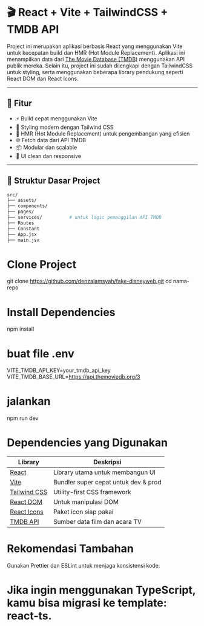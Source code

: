 # 🎬 React + Vite + TailwindCSS + TMDB API

Project ini merupakan aplikasi berbasis React yang menggunakan Vite untuk kecepatan build dan HMR (Hot Module Replacement). Aplikasi ini menampilkan data dari [The Movie Database (TMDB)](https://www.themoviedb.org/) menggunakan API publik mereka. Selain itu, project ini sudah dilengkapi dengan TailwindCSS untuk styling, serta menggunakan beberapa library pendukung seperti React DOM dan React Icons.

---

## 🚀 Fitur

- ⚡️ Build cepat menggunakan Vite
- 🎨 Styling modern dengan Tailwind CSS
- 🔁 HMR (Hot Module Replacement) untuk pengembangan yang efisien
- 🌐 Fetch data dari API TMDB
- 📦 Modular dan scalable
- 🎯 UI clean dan responsive

---

## 📁 Struktur Dasar Project

```bash
src/
├── assets/
├── components/
├── pages/
├── services/          # untuk logic pemanggilan API TMDB
├── Routes
├── Constant
├── App.jsx
├── main.jsx
```

# Clone Project

git clone https://github.com/denzalamsyah/fake-disneyweb.git
cd nama-repo

# Install Dependencies

npm install

# buat file .env

VITE_TMDB_API_KEY=your_tmdb_api_key
VITE_TMDB_BASE_URL=https://api.themoviedb.org/3

# jalankan

npm run dev

# Dependencies yang Digunakan

| Library                                                  | Deskripsi                            |
| -------------------------------------------------------- | ------------------------------------ |
| [React](https://reactjs.org)                             | Library utama untuk membangun UI     |
| [Vite](https://vitejs.dev)                               | Bundler super cepat untuk dev & prod |
| [Tailwind CSS](https://tailwindcss.com)                  | Utility-first CSS framework          |
| [React DOM](https://reactjs.org/docs/react-dom.html)     | Untuk manipulasi DOM                 |
| [React Icons](https://react-icons.github.io/react-icons) | Paket icon siap pakai                |
| [TMDB API](https://www.themoviedb.org/documentation/api) | Sumber data film dan acara TV        |

# Rekomendasi Tambahan

Gunakan Prettier dan ESLint untuk menjaga konsistensi kode.

# Jika ingin menggunakan TypeScript, kamu bisa migrasi ke template: react-ts.
